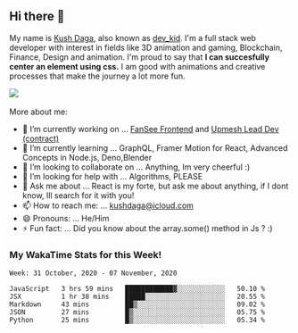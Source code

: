 ## Hi there 👋
My name is [Kush Daga](https://kushdaga.webflow.io), also known as [dev_kid](https://instagram.com/dev_kid). I'm a full stack web developer with interest in fields like 3D animation and gaming, Blockchain, Finance, Design and animation. I'm proud to say that **I can succesfully center an element using css.** I am good with animations and creative processes that make the journey a lot more fun.

![](https://komarev.com/ghpvc/?username=kush-daga&style=flat-square&color=red)
<br></br>
More about me:

- 🔭 I’m currently working on ... [FanSee Frontend](https://fansee.in) and [Upmesh Lead Dev (contract)](https://upmesh.io)
- 🌱 I’m currently learning ... GraphQL, Framer Motion for React, Advanced Concepts in Node.js, Deno,Blender
- 👯 I’m looking to collaborate on ... Anything, Im very cheerful :)
- 🤔 I’m looking for help with ... Algorithms, PLEASE
- 💬 Ask me about ... React is my forte, but ask me about anything, if I dont know, Ill search for it with you! 
- 📫 How to reach me: ... kushdaga@icloud.com
- 😄 Pronouns: ... He/Him
- ⚡ Fun fact: ... Did you know about the array.some() method in Js ? :)

### My WakaTime Stats for this Week!
<!--START_SECTION:waka-->
```text
Week: 31 October, 2020 - 07 November, 2020

JavaScript   3 hrs 59 mins   ████████████▓░░░░░░░░░░░░   50.10 % 
JSX          1 hr 38 mins    █████░░░░░░░░░░░░░░░░░░░░   20.55 % 
Markdown     43 mins         ██▒░░░░░░░░░░░░░░░░░░░░░░   09.02 % 
JSON         27 mins         █▒░░░░░░░░░░░░░░░░░░░░░░░   05.75 % 
Python       25 mins         █▒░░░░░░░░░░░░░░░░░░░░░░░   05.34 % 
```
<!--END_SECTION:waka-->
